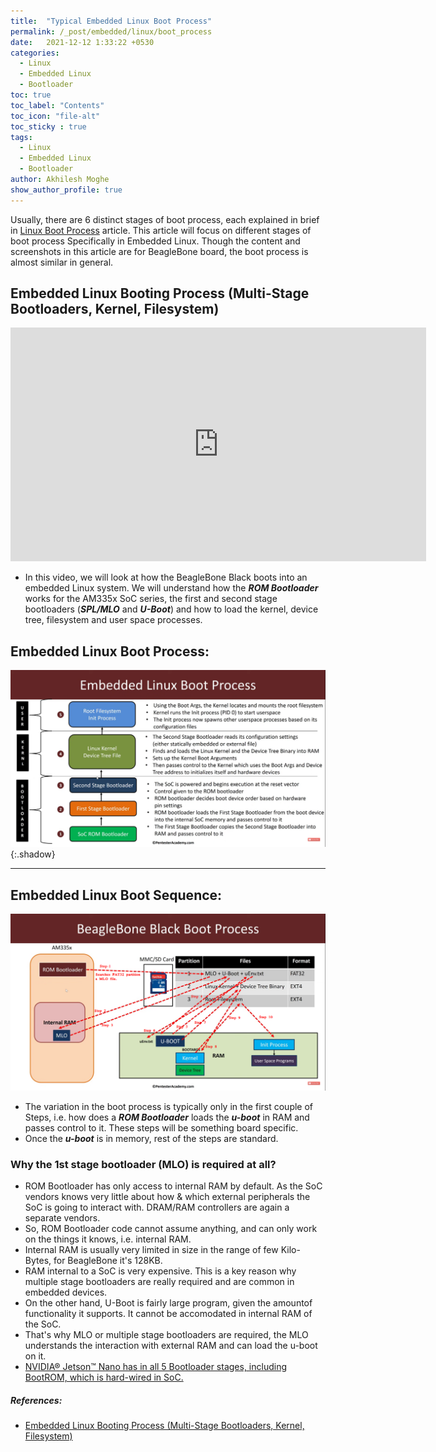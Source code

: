 ```yaml
---
title:  "Typical Embedded Linux Boot Process"
permalink: /_post/embedded/linux/boot_process
date:   2021-12-12 1:33:22 +0530
categories:
  - Linux
  - Embedded Linux
  - Bootloader
toc: true
toc_label: "Contents"
toc_icon: "file-alt"
toc_sticky : true
tags:
  - Linux
  - Embedded Linux
  - Bootloader
author: Akhilesh Moghe
show_author_profile: true
---
```


Usually, there are 6 distinct stages of boot process, each explained in brief in [Linux Boot Process](/_post/linux/boot_process) article.
This article will focus on different stages of boot process Specifically in Embedded Linux.
Though the content and screenshots in this article are for BeagleBone board, the boot process is almost similar in general.

## Embedded Linux Booting Process (Multi-Stage Bootloaders, Kernel, Filesystem)
  <iframe width="665" height="374" src="https://www.youtube.com/embed/DV5S_ZSdK0s" title="YouTube video player" frameborder="0" allow="accelerometer; autoplay; clipboard-write; encrypted-media; gyroscope; picture-in-picture" allowfullscreen></iframe>

  - In this video, we will look at how the BeagleBone Black boots into an embedded Linux system. We will understand how the __*ROM Bootloader*__ works for the AM335x SoC series, the first and second stage bootloaders (__*SPL/MLO*__ and __*U-Boot*__) and how to load the kernel, device tree, filesystem and user space processes.


## Embedded Linux Boot Process:

![Embedded Linux Boot Process](/assets/images/embedded/boot/embedded_linux_boot_process.png){:.shadow}

  ---

## Embedded Linux Boot Sequence:

![Embedded Linux Boot Sequence](/assets/images/embedded/boot/embedded_linux_boot_sequence.png)
  
  - The variation in the boot process is typically only in the first couple of Steps, i.e. how does a __*ROM Bootloader*__ loads the __*u-boot*__ in RAM and passes control to it. These steps will be something board specific.
  - Once the __*u-boot*__ is in memory, rest of the steps are standard.

### Why the 1st stage bootloader (MLO) is required at all?
  - ROM Bootloader has only access to internal RAM by default. As the SoC vendors knows very little about how & which external peripherals the SoC is going to interact with. DRAM/RAM controllers are again a separate vendors.
  - So, ROM Bootloader code cannot assume anything, and can only work on the things it knows, i.e. internal RAM.
  - Internal RAM is usually very limited in size in the range of few Kilo-Bytes, for BeagleBone it's 128KB.
  - RAM internal to a SoC is very expensive. This is a key reason why multiple stage bootloaders are really required and are common in embedded devices.
  - On the other hand, U-Boot is fairly large program, given the amountof functionality it supports. It cannot be accomodated in internal RAM of the SoC.
  - That's why MLO or multiple stage bootloaders are required, the MLO understands the interaction with external RAM and can load the u-boot on it.
  - [NVIDIA® Jetson™ Nano has in all 5 Bootloader stages, including BootROM, which is hard-wired in SoC.](/_post/embedded/linux/boot_process/jetson_nano#bootloader-components)

##### References:
  - [Embedded Linux Booting Process (Multi-Stage Bootloaders, Kernel, Filesystem)](https://www.youtube.com/watch?v=DV5S_ZSdK0s&t=6s&ab_channel=PentesterAcademyTV)
  
  
  
